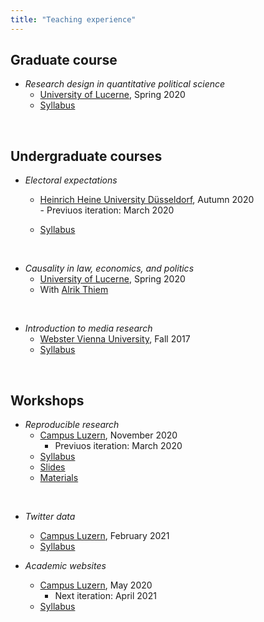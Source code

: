 ```yaml
---
title: "Teaching experience"
---
```


## Graduate course

* *Research design in quantitative political science*
    - <a href="https://www.unilu.ch/en/" target="_blank">University of Lucerne</a>, Spring 2020
    - <a href="https://resulumit.com/syllabi/20spring_rd.pdf" target="_blank">Syllabus</a>

<br>

## Undergraduate courses

* *Electoral expectations*
    - <a href="https://www.hhu.de/en/" target="_blank">Heinrich Heine University Düsseldorf</a>, Autumn 2020     
            - Previuos iteration: March 2020

    - <a href="https://resulumit.com/syllabi/21spring_ee.pdf" target="_blank">Syllabus</a>

<br>

* *Causality in law, economics, and politics*
    - <a href="https://www.unilu.ch/en/" target="_blank">University of Lucerne</a>, Spring 2020
    - With <a href="http://www.alrik-thiem.net/" target="_blank">Alrik Thiem</a>

<br>

* *Introduction to media research*
    - <a href="http://webster.ac.at" target="_blank">Webster Vienna University</a>, Fall 2017
    - <a href="https://resulumit.com/syllabi/17fall_rm.pdf" target="_blank">Syllabus</a>

<br>

## Workshops

* *Reproducible research*
    - <a href="https://www.campus-luzern.ch/" target="_blank">Campus Luzern</a>, November 2020
        - Previuos iteration: March 2020
    - <a href="https://resulumit.com/syllabi/20autumn_rmd.pdf" target="_blank">Syllabus</a>
    - <a href="https://resulumit.com/teaching/rmd_workshop.html" target="_blank">Slides</a>
    - <a href="https://github.com/resulumit/rmd_workshop" target="_blank">Materials</a>

<br>

* *Twitter data*
    - <a href="https://www.campus-luzern.ch/" target="_blank">Campus Luzern</a>, February 2021
    - <a href="https://resulumit.com/syllabi/21spring_twtr.pdf" target="_blank">Syllabus</a>
    

* *Academic websites*
    - <a href="https://www.campus-luzern.ch/" target="_blank">Campus Luzern</a>, May 2020
        - Next iteration: April 2021
    - <a href="https://resulumit.com/syllabi/20spring_rbd.pdf" target="_blank">Syllabus</a>